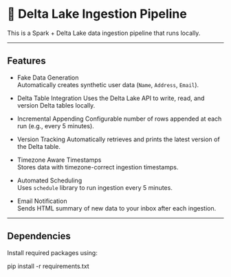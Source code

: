 # 🧪 Delta Lake Ingestion Pipeline

This is a Spark + Delta Lake data ingestion pipeline that runs locally.

---

## Features

-  Fake Data Generation  
  Automatically creates synthetic user data (`Name`, `Address`, `Email`).

-  Delta Table Integration
  Uses the Delta Lake API to write, read, and version Delta tables locally.

-  Incremental Appending
  Configurable number of rows appended at each run (e.g., every 5 minutes).

-  Version Tracking 
  Automatically retrieves and prints the latest version of the Delta table.

-  Timezone Aware Timestamps  
  Stores data with timezone-correct ingestion timestamps.

-  Automated Scheduling  
  Uses `schedule` library to run ingestion every 5 minutes.

-  Email Notification  
  Sends HTML summary of new data to your inbox after each ingestion.

---

## Dependencies

Install required packages using:

pip install -r requirements.txt

